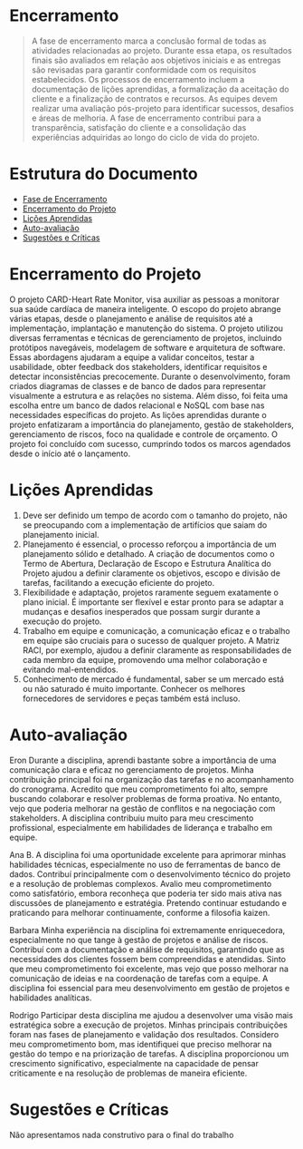 # Encerramento

> A fase de encerramento marca a conclusão formal de todas as atividades relacionadas ao projeto. 
> Durante essa etapa, os resultados finais são avaliados em relação aos objetivos iniciais e as entregas são revisadas para garantir conformidade com os requisitos estabelecidos. 
> Os processos de encerramento incluem a documentação de lições aprendidas, a formalização da aceitação do cliente e a finalização de contratos e recursos. 
> As equipes devem realizar uma avaliação pós-projeto para identificar sucessos, desafios e áreas de melhoria. 
> A fase de encerramento contribui para a transparência, satisfação do cliente e a consolidação das experiências adquiridas ao longo do ciclo de vida do projeto.

# Estrutura do Documento

- [Fase de Encerramento](#encerramento)
- [Encerramento do Projeto](#encerramento-do-projeto)
- [Lições Aprendidas](#lições-aprendidas)
- [Auto-avaliação](#auto)
- [Sugestões e Críticas](#sugestões-e-críticas)

# Encerramento do Projeto

O projeto CARD-Heart Rate Monitor, visa auxiliar as pessoas a monitorar sua saúde cardíaca de maneira inteligente. O escopo do projeto abrange várias etapas, desde o planejamento e análise de requisitos até a implementação, implantação e manutenção do sistema.
O projeto utilizou diversas ferramentas e técnicas de gerenciamento de projetos, incluindo protótipos navegáveis, modelagem de software e arquitetura de software. Essas abordagens ajudaram a equipe a validar conceitos, testar a usabilidade, obter feedback dos stakeholders, identificar requisitos e detectar inconsistências precocemente.
Durante o desenvolvimento, foram criados diagramas de classes e de banco de dados para representar visualmente a estrutura e as relações no sistema. Além disso, foi feita uma escolha entre um banco de dados relacional e NoSQL com base nas necessidades específicas do projeto.
As lições aprendidas durante o projeto enfatizaram a importância do planejamento, gestão de stakeholders, gerenciamento de riscos, foco na qualidade e controle de orçamento. O projeto foi concluído com sucesso, cumprindo todos os marcos agendados desde o início até o lançamento.

# Lições Aprendidas

1. Deve ser definido um tempo de acordo com o tamanho do projeto, não se preocupando com a implementação de  artifícios que saiam do planejamento inicial.
2. Planejamento é essencial, o processo reforçou a importância de um planejamento sólido e detalhado. A criação de documentos como o Termo de Abertura, Declaração de Escopo e Estrutura Analítica do Projeto ajudou a definir claramente os objetivos, escopo e divisão de tarefas, facilitando a execução eficiente do projeto.
3. Flexibilidade e adaptação, projetos raramente seguem exatamente o plano inicial. É importante ser flexível e estar pronto para se adaptar a mudanças e desafios inesperados que possam surgir durante a execução do projeto.
4. Trabalho em equipe e comunicação, a comunicação eficaz e o trabalho em equipe são cruciais para o sucesso de qualquer projeto. A Matriz RACI, por exemplo, ajudou a definir claramente as responsabilidades de cada membro da equipe, promovendo uma melhor colaboração e evitando mal-entendidos.
5. Conhecimento de mercado é fundamental, saber se um mercado está ou não saturado é muito importante. Conhecer os melhores fornecedores de servidores e peças também está incluso.

# Auto-avaliação
Eron
Durante a disciplina, aprendi bastante sobre a importância de uma comunicação clara e eficaz no gerenciamento de projetos. Minha contribuição principal foi na organização das tarefas e no acompanhamento do cronograma. Acredito que meu comprometimento foi alto, sempre buscando colaborar e resolver problemas de forma proativa. No entanto, vejo que poderia melhorar na gestão de conflitos e na negociação com stakeholders. A disciplina contribuiu muito para meu crescimento profissional, especialmente em habilidades de liderança e trabalho em equipe.

Ana B.
A disciplina foi uma oportunidade excelente para aprimorar minhas habilidades técnicas, especialmente no uso de ferramentas de banco de dados. Contribuí principalmente com o desenvolvimento técnico do projeto e a resolução de problemas complexos. Avalio meu comprometimento como satisfatório, embora reconheça que poderia ter sido mais ativa nas discussões de planejamento e estratégia. Pretendo continuar estudando e praticando para melhorar continuamente, conforme a filosofia kaizen.

Barbara
Minha experiência na disciplina foi extremamente enriquecedora, especialmente no que tange à gestão de projetos e análise de riscos. Contribuí com a documentação e análise de requisitos, garantindo que as necessidades dos clientes fossem bem compreendidas e atendidas. Sinto que meu comprometimento foi excelente, mas vejo que posso melhorar na comunicação de ideias e na coordenação de tarefas com a equipe. A disciplina foi essencial para meu desenvolvimento em gestão de projetos e habilidades analíticas.

Rodrigo
Participar desta disciplina me ajudou a desenvolver uma visão mais estratégica sobre a execução de projetos. Minhas principais contribuições foram nas fases de planejamento e validação dos resultados. Considero meu comprometimento bom, mas identifiquei que preciso melhorar na gestão do tempo e na priorização de tarefas. A disciplina proporcionou um crescimento significativo, especialmente na capacidade de pensar criticamente e na resolução de problemas de maneira eficiente.

# Sugestões e Críticas
Não apresentamos nada construtivo para o final do trabalho 
